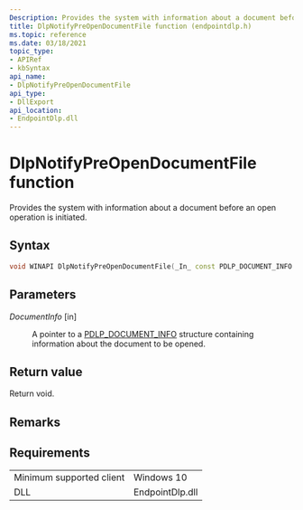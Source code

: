 ```yaml
---
Description: Provides the system with information about a document before an open operation is initiated.
title: DlpNotifyPreOpenDocumentFile function (endpointdlp.h)
ms.topic: reference
ms.date: 03/18/2021
topic_type: 
- APIRef
- kbSyntax
api_name: 
- DlpNotifyPreOpenDocumentFile
api_type: 
- DllExport
api_location: 
- EndpointDlp.dll
---
```


# DlpNotifyPreOpenDocumentFile function

Provides the system with information about a document before an open operation is initiated.

## Syntax


```C++
void WINAPI DlpNotifyPreOpenDocumentFile(_In_ const PDLP_DOCUMENT_INFO DocumentInfo);
```



## Parameters

<dl> <dt>

*DocumentInfo* \[in\]
</dt> <dd>

A pointer to a [PDLP_DOCUMENT_INFO](endpointdlp-dlp_document_info.md) structure containing information about the document to be opened.

</dd> </dl>


## Return value

Return void.

## Remarks


## Requirements



|                                     |                                                                                         |
|-------------------------------------|-----------------------------------------------------------------------------------------|
| Minimum supported client<br/> | Windows 10                                             |
| DLL<br/>                      | EndpointDlp.dll |
